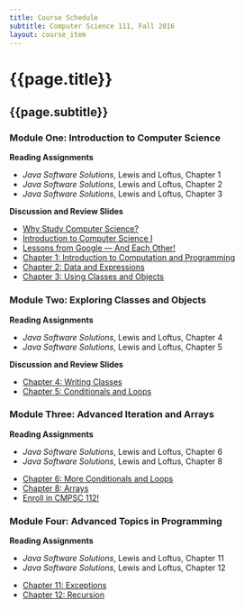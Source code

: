```yaml
---
title: Course Schedule
subtitle: Computer Science 111, Fall 2016
layout: course_item
---
```


# {{page.title}}
## {{page.subtitle}}

### Module One: Introduction to Computer Science

**Reading Assignments**

- <em>Java Software Solutions</em>, Lewis and Loftus, Chapter 1
- <em>Java Software Solutions</em>, Lewis and Loftus, Chapter 2
- <em>Java Software Solutions</em>, Lewis and Loftus, Chapter 3

**Discussion and Review Slides**

<ul>

<li> <a target="_blank" rel="noopener" rel="noopener" rel="noopener" rel="noopener" rel="noopener" rel="noopener" rel="noopener" rel="noopener" rel="noopener" rel="noopener" rel="noopener" href ="{{site.baseurl}}teaching/cs111F2016/provide/slides/cs111_whystudycomputerscience.html">Why Study Computer Science?</a>
<li> <a target="_blank" rel="noopener" rel="noopener" rel="noopener" rel="noopener" rel="noopener" rel="noopener" rel="noopener" rel="noopener" rel="noopener" rel="noopener" rel="noopener" href ="{{site.baseurl}}teaching/cs111F2016/provide/slides/cs111_introduction.html">Introduction to Computer Science I</a>
<li> <a target="_blank" rel="noopener" rel="noopener" rel="noopener" rel="noopener" rel="noopener" rel="noopener" rel="noopener" rel="noopener" rel="noopener" rel="noopener" rel="noopener" href ="{{site.baseurl}}teaching/cs111F2016/provide/slides/cs111_lessons_from_google.html">Lessons from Google &mdash; And Each Other!</a>
<li> <a target="_blank" rel="noopener" rel="noopener" rel="noopener" rel="noopener" rel="noopener" rel="noopener" rel="noopener" rel="noopener" rel="noopener" rel="noopener" rel="noopener" href ="{{site.baseurl}}teaching/cs111F2016/provide/slides/cs111_chapter1.html">Chapter 1: Introduction to Computation and Programming</a>
<li> <a target="_blank" rel="noopener" rel="noopener" rel="noopener" rel="noopener" rel="noopener" rel="noopener" rel="noopener" rel="noopener" rel="noopener" rel="noopener" rel="noopener" href ="{{site.baseurl}}teaching/cs111F2016/provide/slides/cs111_chapter2.html">Chapter 2: Data and Expressions</a>
<li> <a target="_blank" rel="noopener" rel="noopener" rel="noopener" rel="noopener" rel="noopener" rel="noopener" rel="noopener" rel="noopener" rel="noopener" rel="noopener" rel="noopener" href ="{{site.baseurl}}teaching/cs111F2016/provide/slides/cs111_chapter3.html">Chapter 3: Using Classes and Objects</a>

</ul>

### Module Two: Exploring Classes and Objects

**Reading Assignments**

- <em>Java Software Solutions</em>, Lewis and Loftus, Chapter 4
- <em>Java Software Solutions</em>, Lewis and Loftus, Chapter 5

**Discussion and Review Slides**

<ul>

<li> <a target="_blank" rel="noopener" rel="noopener" rel="noopener" rel="noopener" rel="noopener" rel="noopener" rel="noopener" rel="noopener" rel="noopener" rel="noopener" rel="noopener" href ="{{site.baseurl}}teaching/cs111F2016/provide/slides/cs111_chapter4.html">Chapter 4: Writing Classes</a>
<li> <a target="_blank" rel="noopener" rel="noopener" rel="noopener" rel="noopener" rel="noopener" rel="noopener" rel="noopener" rel="noopener" rel="noopener" rel="noopener" rel="noopener" href ="{{site.baseurl}}teaching/cs111F2016/provide/slides/cs111_chapter5.html">Chapter 5: Conditionals and Loops</a>

</ul>

### Module Three: Advanced Iteration and Arrays

**Reading Assignments**

- <em>Java Software Solutions</em>, Lewis and Loftus, Chapter 6
- <em>Java Software Solutions</em>, Lewis and Loftus, Chapter 8

<ul>

  <li> <a target="_blank" rel="noopener" rel="noopener" rel="noopener" rel="noopener" rel="noopener" rel="noopener" rel="noopener" rel="noopener" rel="noopener" rel="noopener" rel="noopener" href ="{{site.baseurl}}teaching/cs111F2016/provide/slides/cs111_chapter6.html">Chapter 6: More Conditionals and Loops</a>
  <li> <a target="_blank" rel="noopener" rel="noopener" rel="noopener" rel="noopener" rel="noopener" rel="noopener" rel="noopener" rel="noopener" rel="noopener" rel="noopener" rel="noopener" href ="{{site.baseurl}}teaching/cs111F2016/provide/slides/cs111_chapter8.html">Chapter 8: Arrays</a>
  <li> <a target="_blank" rel="noopener" rel="noopener" rel="noopener" rel="noopener" rel="noopener" rel="noopener" rel="noopener" rel="noopener" rel="noopener" rel="noopener" rel="noopener" href ="{{site.baseurl}}teaching/cs111F2016/provide/slides/cs111_advertise112.html">Enroll in CMPSC 112!</a>

</ul>

### Module Four: Advanced Topics in Programming

**Reading Assignments**

- <em>Java Software Solutions</em>, Lewis and Loftus, Chapter 11
- <em>Java Software Solutions</em>, Lewis and Loftus, Chapter 12

<ul>

  <li> <a target="_blank" rel="noopener" rel="noopener" rel="noopener" rel="noopener" rel="noopener" rel="noopener" rel="noopener" rel="noopener" rel="noopener" rel="noopener" rel="noopener" href ="{{site.baseurl}}teaching/cs111F2016/provide/slides/cs111_chapter11.html">Chapter 11: Exceptions</a>
  <li> <a target="_blank" rel="noopener" rel="noopener" rel="noopener" rel="noopener" rel="noopener" rel="noopener" rel="noopener" rel="noopener" rel="noopener" rel="noopener" rel="noopener" href ="{{site.baseurl}}teaching/cs111F2016/provide/slides/cs111_chapter12.html">Chapter 12: Recursion</a>

</ul>
